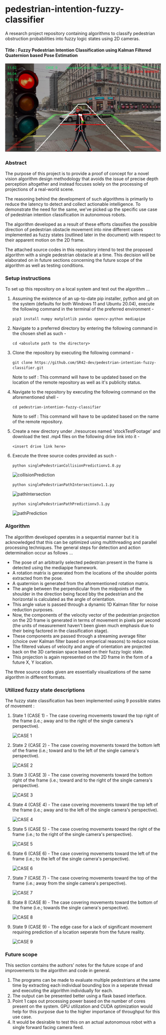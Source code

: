 # pedestrian-intention-fuzzy-classifier
A research project repository containing algorithms to classify pedestrian obstruction probabilities into fuzzy logic states using 2D cameras.

#### Title : Fuzzy Pedestrian Intention Classification using Kalman Filtered Quaternion based Pose Estimation

![Introduction](./resources/generalInformation/READMEGraphics/snapshot.JPG)

### Abstract 
The purpose of this project is to provide a proof of concept for a novel vision algorithm design methodology that avoids the issue of precise depth perception altogether and instead focuses solely on the processing of projections of a real-world scene.

The reasoning behind the development of such algorithms is primarily to reduce the latency to detect and collect actionable intelligence. To demonstrate the need for the same, we've picked up the specific use case of pedestrian intention classification in autonomous robots.

The algorithm developed as a result of these efforts classifies the possible direction of pedestrian obstacle movement into nine different cases implemented as fuzzy states (outlined later in the document) with respect to their apparent motion on the 2D frame. 

The attached source codes in this repository intend to test the proposed algorithm with a single pedestrian obstacle at a time. This decision will be elaborated on in future sections concerning the future scope of the algorithm as well as testing conditions.

### Setup instructions
To set up this repository on a local system and test out the algorithm ...

1. Assuming the existence of an up-to-date pip installer, python and git on the system (defaults for both Windows 11 and Ubuntu 20.04), execute the following command in the terminal of the preferred environment -

    ```pip3 install numpy matplotlib pandas opencv-python mediapipe ```


2. Navigate to a preferred directory by entering the following command in the chosen shell as such -

    ```cd <absolute path to the directory>```


3. Clone the repository by executing the following command -

    ```git clone https://github.com/SR42-dev/pedestrian-intention-fuzzy-classifier.git```
    
    Note to self : This command will have to be updated based on the location of the remote repository as well as it's publicity status.


4. Navigate to the repository by executing the following command on the aforementioned shell -

    ```cd pedestrian-intention-fuzzy-classifier```

    Note to self : This command will have to be updated based on the name of the remote repository.


5. Create a new directory under ./resources named 'stockTestFootage' and download the test .mp4 files on the following drive link into it -

   ```<insert drive link here>```


6. Execute the three source codes provided as such -

   ```python singlePedestrianCollisionPredictionv1.0.py```


   ![collisionPrediction](./resources/generalInformation/READMEGraphics/collisionPredictionDemo.JPG)

   
   ```python singlePedestrianPathIntersectionv1.1.py```
   

   ![pathIntersection](./resources/generalInformation/READMEGraphics/pathIntersectionDemo.JPG)


   ```python singlePedestrianPathPredictionv3.1.py```


   ![pathPrediction](./resources/generalInformation/READMEGraphics/pathPredictionDemo.JPG)


### Algorithm

The algorithm developed operates in a sequential manner but it is acknowledged that this can be optimized using multithreading and parallel processing techniques.
The general steps for detection and action determination occur as follows ...

- The pose of an arbitrarily selected pedestrian present in the frame is detected using the mediapipe framework.
- A rotation matrix is generated from the locations of the shoulder points extracted from the pose.
- A quaternion is generated from the aforementioned rotation matrix.
- The angle between the perpendicular from the midpoints of the shoulder in the direction being faced bby the pedestrian and the horizontal is calculated as the angle of orientation.
- This angle value is passed through a dynamic 1D Kalman filter for noise reduction purposes.
- Now, the components of the velocity vector of the pedestrian projection on the 2D frame is generated in terms of movement in pixels per second (the units of measurement haven't been given much emphasis due to their being factored in the classification stage).
- These components are passed through a streaming average filter (choice over Kalman filter based on emperical reasons) to reduce noise.
- The filtered values of velocity and angle of orientation are projected back on the 3D cartesian space based on their fuzzy logic state.
- This projection is again represented on the 2D frame in the form of a future X, Y location.

The three source codes given are essentially visualizations of the same algorithm in different formats.

### Utilized fuzzy state descriptions 

The fuzzy state classification has been implemented using 9 possible states of movement :

1. State 1 (CASE 1) - The case covering movements toward the top right of the frame (i.e.; away and to the right of the single camera's perspective).
   

   ![CASE 1](./resources/generalInformation/READMEGraphics/case1.JPG)
   

2. State 2 (CASE 2) - The case covering movements toward the bottom left of the frame (i.e.; toward and to the left of the single camera's perspective).


   ![CASE 2](./resources/generalInformation/READMEGraphics/case2.JPG)
   

3. State 3 (CASE 3) - The case covering movements toward the bottom right of the frame (i.e.; toward and to the right of the single camera's perspective).


   ![CASE 3](./resources/generalInformation/READMEGraphics/case3.JPG)
   

4. State 4 (CASE 4) - The case covering movements toward the top left of the frame (i.e.; away and to the left of the single camera's perspective).


   ![CASE 4](./resources/generalInformation/READMEGraphics/case4.JPG)
   

5. State 5 (CASE 5) - The case covering movements toward the right of the frame (i.e.; to the right of the single camera's perspective).


   ![CASE 5](./resources/generalInformation/READMEGraphics/case5.JPG)
   

6. State 6 (CASE 6) - The case covering movements toward the left of the frame (i.e.; to the left of the single camera's perspective).


   ![CASE 6](./resources/generalInformation/READMEGraphics/case6.JPG)
   

7. State 7 (CASE 7) - The case covering movements toward the top of the frame (i.e.; away from the single camera's perspective).


   ![CASE 7](./resources/generalInformation/READMEGraphics/case7.JPG)
   

8. State 8 (CASE 8) - The case covering movements toward the bottom of the frame (i.e.; towards the single camera's perspective).


   ![CASE 8](./resources/generalInformation/READMEGraphics/case8.JPG)
   

9. State 9 (CASE 9) - The edge case for a lack of significant movement requiring prediction of a location seperate from the future reality.


   ![CASE 9](./resources/generalInformation/READMEGraphics/case9.JPG)
   


### Future scope 

This section contains the authors' notes for the future scope of and improvements to the algorithm and code in general.

1. The programs can be made to evaluate multiple pedestrians at the same time by extracting each individual bounding box in a seperate thread and executing the algorithm individually for each.
2. The output can be presented better using a flask based interface.
3. Point 1 caps out processing power based on the number of cores present on the system. GPU utilization and CUDA optimization would help for this purpose due to the higher importance of throughput for this use case.
4. It would be desirable to test this on an actual autonomous robot with a single forward facing camera feed.